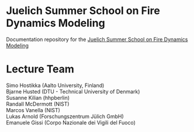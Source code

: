 # Juelich Summer School on Fire Dynamics Modeling

Documentation repository for the [Juelich Summer School on Fire Dynamics Modeling](https://www.fz-juelich.de/ias/ias-7/EN/Research/Fire_Dynamics/Events/SummerSchool2022/_node.html)

# Lecture Team

Simo Hostikka (Aalto University, Finland)  
Bjarne Husted (DTU - Technical University of Denmark)  
Susanne Kilian (hhpberlin)  
Randall McDermott (NIST)  
Marcos Vanella (NIST)  
Lukas Arnold (Forschungszentrum Jülich GmbH)  
Emanuele Gissi (Corpo Nazionale dei Vigili del Fuoco)  


